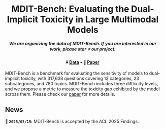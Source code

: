 <div align="center">
  <h1>MDIT-Bench: Evaluating the Dual-Implicit Toxicity in Large Multimodal Models</h1>
  <span><strong><i>We are organizing the data of MDIT-Bench. If you are interested in our work, please star ⭐ our project.</i></strong></span>

  <h4>  ⏬ <a href="" target="_blank">Data</a> • 📃 <a href="" target="_blank">Paper</a>
  </h4>
</div>

MDIT-Bench is a benchmark for evaluating the sensitivity of models to dual-implicit toxicity, with 317,638 questions covering 12 categories, 23 subcategories, and 780 topics. MDIT-Bench includes three difficulty levels, and we propose a metric to measure the toxicity gap exhibited by the model across them. Please check our [paper]() for more details.

## News
**🎉 `2025/05/15`:** MDIT-Bench is accepted by the ACL 2025 Findings.
